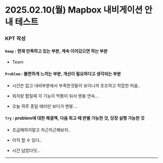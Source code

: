 # 2025.02.10(월) Mapbox 내비게이션 안내 테스트

### KPT 작성

#### `Keep` : 현재 만족하고 있는 부분, 계속 이어갔으면 하는 부분

- Team


#### `Problem` : 불편하게 느끼는 부분, 개선이 필요하다고 생각되는 부분

- 시간은 없고 내비부분에서 부족한것들이 보이니까 초조하고 착잡한 마음..

- 워치랑 합칠때 각 기능이 먹통이 되서 멘붕 연속...

- 오늘 하루 종일 에러만 보다가 멘붕....

#### `Try` : problem에 대한 해결책, 다음 회고 때 판별 가능한 것, 당장 실행 가능한 것

- 조급해하지말고 차근차근해보자..

- 아직 할 수 있다..

- 시간 남았다잇...

---

